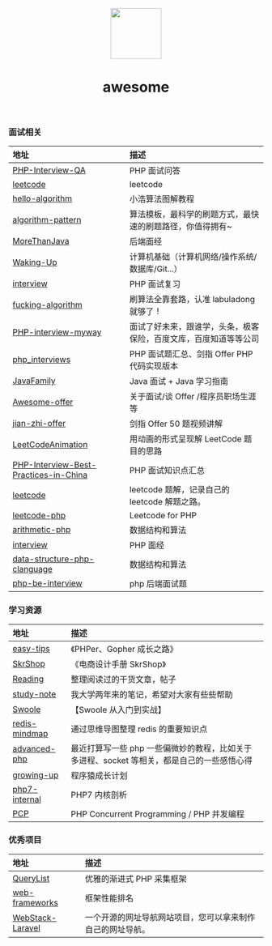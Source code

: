 <p align="center">
    <img src="https://raw.githubusercontent.com/backend-repo/awesome/master/images/avatar.png" height="100px">
    <h1 align="center">awesome</h1>
    <br>
</p>

### 面试相关

| 地址 | 描述 |  
| :--- | :---- |
| [PHP-Interview-QA](https://github.com/colinlet/PHP-Interview-QA) | PHP 面试问答 | 
| [leetcode](https://github.com/chenlixin93/leetcode) | leetcode | 
| [hello-algorithm](https://github.com/geekxh/hello-algorithm) | 小浩算法图解教程 | 
| [algorithm-pattern](https://github.com/greyireland/algorithm-pattern) | 算法模板，最科学的刷题方式，最快速的刷题路径，你值得拥有~ | 
| [MoreThanJava](https://github.com/wmyskxz/MoreThanJava) | 后端面经 | 
| [Waking-Up](https://github.com/wolverinn/Waking-Up) | 计算机基础（计算机网络/操作系统/数据库/Git...） | 
| [interview](https://github.com/Zuomyname/interview) | PHP 面试复习 | 
| [fucking-algorithm](https://github.com/labuladong/fucking-algorithm) | 刷算法全靠套路，认准 labuladong 就够了！ | 
| [PHP-interview-myway](https://github.com/disxo/PHP-interview-myway) | 面试了好未来，跟谁学，头条，极客保险，百度文库，百度知道等等公司 | 
| [php_interviews](https://github.com/nonfu/php_interviews) | PHP 面试题汇总、剑指 Offer PHP 代码实现版本 | 
| [JavaFamily](https://github.com/AobingJava/JavaFamily) | Java 面试 + Java 学习指南 | 
| [Awesome-offer](https://github.com/lietoumai/Awesome-offer) | 关于面试/谈 Offer /程序员职场生涯等 | 
| [jian-zhi-offer](https://github.com/HawsteinStudio/jian-zhi-offer) | 剑指 Offer 50 题视频讲解 | 
| [LeetCodeAnimation](https://github.com/MisterBooo/LeetCodeAnimation) | 用动画的形式呈现解 LeetCode 题目的思路 | 
| [PHP-Interview-Best-Practices-in-China](https://github.com/wudi/PHP-Interview-Best-Practices-in-China) | PHP 面试知识点汇总 | 
| [leetcode](https://github.com/azl397985856/leetcode) | leetcode 题解，记录自己的 leetcode 解题之路。 | 
| [leetcode-php](https://github.com/wuqinqiang/leetcode-php) | Leetcode for PHP | 
| [arithmetic-php](https://github.com/pushaowei/arithmetic-php) | 数据结构和算法 | 
| [interview](https://github.com/chunlintang/interview) | PHP 面经 | 
| [data-structure-php-clanguage](https://github.com/elarity/data-structure-php-clanguage) | 数据结构和算法 | 
| [php-be-interview](https://github.com/rucblake/php-be-interview) | php 后端面试题 | 


### 学习资源

| 地址 | 描述 |  
| :--- | :---- |
| [easy-tips](https://github.com/TIGERB/easy-tips) | 《PHPer、Gopher 成长之路》 | 
| [SkrShop](http://skrshop.tech/) | 《电商设计手册 SkrShop》 | 
| [Reading](https://github.com/zhaocong6/Reading) | 整理阅读过的干货文章，帖子 | 
| [study-note](https://github.com/huanghantao/study-note) | 我大学两年来的笔记，希望对大家有些些帮助 | 
| [Swoole](https://github.com/xinliangnote/Swoole) | 【Swoole 从入门到实战】 | 
| [redis-mindmap](https://github.com/Weiwf/redis-mindmap) | 通过思维导图整理 redis 的重要知识点 | 
| [advanced-php](https://github.com/elarity/advanced-php) | 最近打算写一些 php 一些偏微妙的教程，比如关于多进程、socket 等相关，都是自己的一些感悟心得 | 
| [growing-up](https://github.com/mylxsw/growing-up) | 程序猿成长计划 | 
| [php7-internal](https://github.com/pangudashu/php7-internal) | PHP7 内核剖析 | 
| [PCP](https://github.com/farwish/PCP) | PHP Concurrent Programming / PHP 并发编程 | 

### 优秀项目

| 地址 | 描述 |  
| :--- | :---- |
| [QueryList](https://github.com/jae-jae/QueryList) | 优雅的渐进式 PHP 采集框架 | 
| [web-frameworks](https://github.com/the-benchmarker/web-frameworks) | 框架性能排名 | 
| [WebStack-Laravel](https://github.com/hui-ho/WebStack-Laravel) | 一个开源的网址导航网站项目，您可以拿来制作自己的网址导航。 | 


